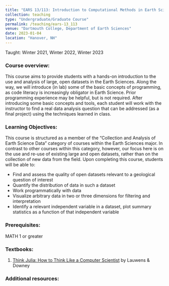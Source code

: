 ```yaml
---
title: "EARS 13/113: Introduction to Computational Methods in Earth Science"
collection: teaching
type: "Undergraduate/Graduate Course"
permalink: /teaching/ears-13_113
venue: "Dartmouth College, Department of Earth Sciences"
date: 2023-01-04
location: "Hanover, NH"
---
```

Taught: Winter 2021, Winter 2022, Winter 2023

### Course overview:
This course aims to provide students with a hands-on introduction to the use and analysis of large, open datasets in the Earth Sciences. Along the way, we will introduce (in lab) some of the basic concepts of programming, as code literacy is increasingly obligator in Earth Science. Prior programming experience may be helpful, but is not required. After introducing some basic concepts and tools, each student will work with the instructor to find a real data analysis question that can be addressed (as a final project) using the techniques learned in class.

### Learning Objectives:
This course is structured as a member of the “Collection and Analysis of Earth Science Data” category of courses within the Earth Sciences major. In contrast to other courses within this category, however, our focus here is on the use and re-use of existing large and open datasets, rather than on the collection of new data from the field. Upon completing this course, students will be able to:
* Find and assess the quality of open datasets relevant to a geological question of interest
* Quantify the distribution of data in such a dataset
* Work programmatically with data
* Visualize arbitrary data in two or three dimensions for filtering and interpretation
* Identify a relevant independent variable in a dataset, plot summary statistics as a function of that independent variable

### Prerequisites:  
MATH 1 or greater

### Textbooks:
1. [Think Julia: How to Think Like a Computer Scientist](https://benlauwens.github.io/ThinkJulia.jl/latest/book.html) by Lauwens & Downey

### Additional resources:
